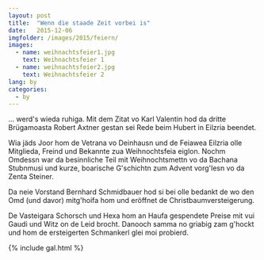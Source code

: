 ```yaml
---
layout: post
title:  "Wenn die staade Zeit vorbei is"
date:   2015-12-06
imgfolder: /images/2015/feiern/
images:
  - name: weihnachtsfeier1.jpg
    text: Weihnachtsfeier 1
  - name: weihnachtsfeier2.jpg
    text: Weihnachtsfeier 2
lang: by
categories:
  - by
---
```


... werd's wieda ruhiga. Mit dem Zitat vo Karl Valentin hod da dritte Brügamoasta Robert Axtner gestan sei Rede beim Hubert in Eilzria beendet.

Wia jäds Joor hom de Vetrana vo Deinhausn und de Feiawea Eilzria olle Mitglieda, Freind und Bekannte zua Weihnochtsfeia eiglon. Nochm Omdessn war da besinnliche Teil mit Weihnochtsmettn vo da Bachana Stubnmusi und kurze, boarische G'schichtn zum Advent vorg'lesn vo da Zenta Steiner.

Da neie Vorstand Bernhard Schmidbauer hod si bei olle bedankt de wo den Omd (und davor) mitg'hoifa hom und eröffnet de Christbaumversteigerung.

De Vasteigara Schorsch und Hexa hom an Haufa gespendete Preise mit vui Gaudi und Witz on de Leid brocht. Danooch samma no griabig zam g'hockt und hom de ersteigerten Schmankerl glei moi probierd.

{% include gal.html %}

